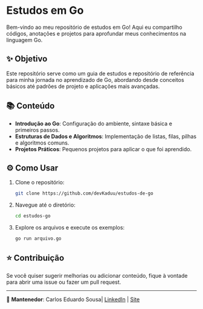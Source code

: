 # Estudos em Go

Bem-vindo ao meu repositório de estudos em Go! Aqui eu compartilho códigos, anotações e projetos para aprofundar meus conhecimentos na linguagem Go.

## ✨ Objetivo

Este repositório serve como um guia de estudos e repositório de referência para minha jornada no aprendizado de Go, abordando desde conceitos básicos até padrões de projeto e aplicações mais avançadas.

## 📚 Conteúdo

- **Introdução ao Go**: Configuração do ambiente, sintaxe básica e primeiros passos.
- **Estruturas de Dados e Algoritmos**: Implementação de listas, filas, pilhas e algoritmos comuns.
- **Projetos Práticos**: Pequenos projetos para aplicar o que foi aprendido.

## ⚙ Como Usar

1. Clone o repositório:
   ```sh
   git clone https://github.com/devKaduu/estudos-de-go
   ```
2. Navegue até o diretório:
   ```sh
   cd estudos-go
   ```
3. Explore os arquivos e execute os exemplos:
   ```sh
   go run arquivo.go
   ```

## ⭐ Contribuição

Se você quiser sugerir melhorias ou adicionar conteúdo, fique à vontade para abrir uma issue ou fazer um pull request.

---

🎨 **Mantenedor**: Carlos Eduardo Sousa| [LinkedIn](https://www.linkedin.com/in/carlos-eduardo-sousa/) | [Site](https://www.carlosedu.com.br/)
